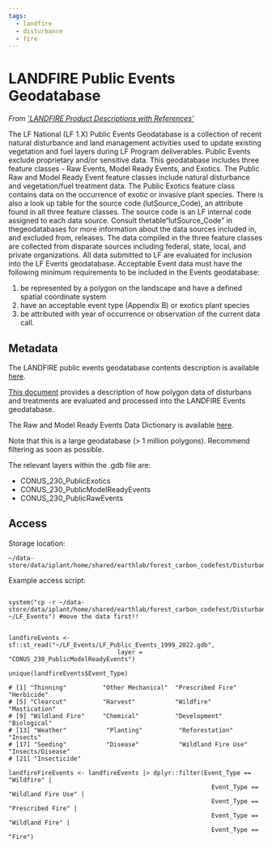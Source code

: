 ```yaml
---
tags:
  - landfire
  - disturbance
  - fire
---
```


# LANDFIRE Public Events Geodatabase

*From ['LANDFIRE Product Descriptions with References'](https://landfire.gov/documents/LF_Data_Product_Descriptions_w-References2019.pdf)*

The LF National (LF 1.X) Public Events Geodatabase is a collection of recent natural disturbance and
land management activities used to update existing vegetation and fuel layers during LF Program
deliverables. Public Events exclude proprietary and/or sensitive data.
This geodatabase includes three feature classes - Raw Events, Model Ready Events, and Exotics. The
Public Raw and Model Ready Event feature classes include natural disturbance and vegetation/fuel
treatment data. The Public Exotics feature class contains data on the occurrence of exotic or invasive
plant species. There is also a look up table for the source code (lutSource_Code), an attribute found in
all three feature classes. The source code is an LF internal code assigned to each data source. Consult
thetable“lutSource_Code” in thegeodatabases for more information about the data sources included
in, and excluded from, releases.
The data compiled in the three feature classes are collected from disparate sources including federal,
state, local, and private organizations. All data submitted to LF are evaluated for inclusion into the LF
Events geodatabase. Acceptable Event data must have the following minimum requirements to be
included in the Events geodatabase:
  1) be represented by a polygon on the landscape and have a defined spatial coordinate
system
  2) have an acceptable event type (Appendix B) or exotics plant species
  3) be attributed with year of occurrence or observation of the current data call.


## Metadata

The LANDFIRE public events geodatabase contents description is available [here](https://landfire.gov/documents/LANDFIRE_2022_Public_Events_README.pdf).

[This document](https://landfire.gov/documents/Disturbance_Data_Processing.pdf) provides a description of how polygon data of disturbans and treatments are evaluated and processed into the LANDFIRE Events geodatabase.

The Raw and Model Ready Events Data Dictionary is available [here](https://landfire.gov/documents/LANDFIREEventsDataDictionary.pdf).

Note that this is a large geodatabase (> 1 million polygons). Recommend filtering as soon as possible.

The relevant layers within the .gdb file are:

  - CONUS_230_PublicExotics
  - CONUS_230_PublicModelReadyEvents
  - CONUS_230_PublicRawEvents

## Access

Storage location:
```
~/data-store/data/iplant/home/shared/earthlab/forest_carbon_codefest/Disturbance/LF_Public_Events_1999_2022
```

Example access script:
```

system("cp -r ~/data-store/data/iplant/home/shared/earthlab/forest_carbon_codefest/Disturbance/LF_Public_Events_1999_2022 ~/LF_Events") #move the data first!!


landfireEvents <- sf::st_read("~/LF_Events/LF_Public_Events_1999_2022.gdb",
                              layer = "CONUS_230_PublicModelReadyEvents")

unique(landfireEvents$Event_Type)

# [1] "Thinning"          "Other Mechanical"  "Prescribed Fire"   "Herbicide"        
# [5] "Clearcut"          "Harvest"           "Wildfire"          "Mastication"      
# [9] "Wildland Fire"     "Chemical"          "Development"       "Biological"       
# [13] "Weather"           "Planting"          "Reforestation"     "Insects"          
# [17] "Seeding"           "Disease"           "Wildland Fire Use" "Insects/Disease"  
# [21] "Insecticide"  

landfireFireEvents <- landfireEvents |> dplyr::filter(Event_Type == "Wildfire" | 
                                                        Event_Type == "Wildland Fire Use" |
                                                        Event_Type == "Prescribed Fire" |
                                                        Event_Type == "Wildland Fire" |
                                                        Event_Type == "Fire")
```